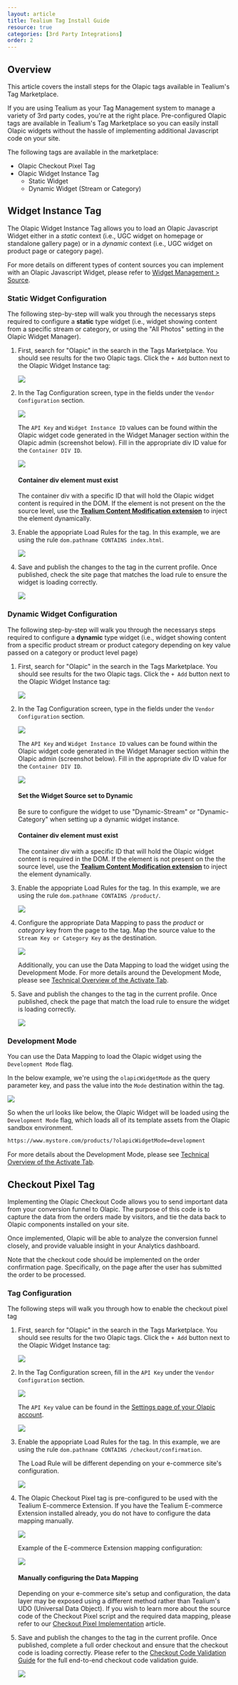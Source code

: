 ```yaml
---
layout: article
title: Tealium Tag Install Guide
resource: true
categories: [3rd Party Integrations]
order: 2
---
```


## Overview
This article covers the install steps for the Olapic tags available in Tealium's Tag Marketplace.

If you are using Tealium as your Tag Management system to manage a variety of 3rd party codes, you're at the right place. Pre-configured Olapic tags are available in Tealium's Tag Marketplace so you can easily install Olapic widgets without the hassle of implementing additional Javascript code on your site.

The following tags are available in the marketplace:

* Olapic Checkout Pixel Tag
* Olapic Widget Instance Tag
  * Static Widget
  * Dynamic Widget (Stream or Category)

## Widget Instance Tag

The Olapic Widget Instance Tag allows you to load an Olapic Javascript Widget either in a *static* context (i.e., UGC widget on homepage or standalone gallery page) or in a *dynamic* context (i.e., UGC widget on product page or category page). 

For more details on different types of content sources you can implement with an Olapic Javascript Widget, please refer to [Widget Management > Source](https://olapic1.zendesk.com/hc/en-us/articles/201605174-Widget-Management-Source#-widget-management-source).

### Static Widget Configuration

The following step-by-step will walk you through the necessarys steps required to configure a **static** type widget (i.e., widget showing content from a specific stream or category, or using the "All Photos" setting in the Olapic Widget Manager).

1. First, search for "Olapic" in the search in the Tags Marketplace. You should see results for the two Olapic tags. Click the `+ Add` button next to the Olapic Widget Instance tag:

    ![](../img/tealium-tag-search.png)

2. In the Tag Configuration screen, type in the fields under the `Vendor Configuration` section. 

    ![](../img/tealium-tag-widget-config.png)

    The `API Key` and `Widget Instance ID` values can be found within the Olapic widget code generated in the Widget Manager section within the Olapic admin (screenshot below). Fill in the appropriate div ID value for the `Container DIV ID`.

    ![](../img/tealium-tag-widget-instance.png)

    <div class="bs-callout bs-callout-warning">
      <h4>Container div element must exist</h4>
      The container div with a specific ID that will hold the Olapic widget content is required in the DOM. If the element is not present on the the source level, use the <a href="https://community.tealiumiq.com/t5/iQ-Tag-Management/Content-Modification-Extension/ta-p/12194>"><strong>Tealium Content Modification extension</strong></a> to inject the element dynamically.
    </div>

3. Enable the appopriate Load Rules for the tag. In this example, we are using the rule `dom.pathname CONTAINS index.html`.

    ![](../img/tealium-tag-widget-loadrules.png)

4. Save and publish the changes to the tag in the current profile. Once published, check the site page that matches the load rule to ensure the widget is loading correctly.

    ![](../img/tealium-tag-widget-homepage.png)

### Dynamic Widget Configuration

The following step-by-step will walk you through the necessarys steps required to configure a **dynamic** type widget (i.e., widget showing content from a specific product stream or product category depending on key value passed on a category or product level page)

1. First, search for "Olapic" in the search in the Tags Marketplace. You should see results for the two Olapic tags. Click the `+ Add` button next to the Olapic Widget Instance tag:

    ![](../img/tealium-tag-search.png)

2. In the Tag Configuration screen, type in the fields under the `Vendor Configuration` section. 

    ![](../img/tealium-tag-widget-config.png)

    The `API Key` and `Widget Instance ID` values can be found within the Olapic widget code generated in the Widget Manager section within the Olapic admin (screenshot below). Fill in the appropriate div ID value for the `Container DIV ID`.

    ![](../img/tealium-tag-widget-instance-dynamic.png)

    <div class="bs-callout bs-callout-warning">
      <h4>Set the Widget Source set to Dynamic</h4>
      Be sure to configure the widget to use "Dynamic-Stream" or "Dynamic-Category" when setting up a dynamic widget instance.
    </div>

    <div class="bs-callout bs-callout-warning">
      <h4>Container div element must exist</h4>
      The container div with a specific ID that will hold the Olapic widget content is required in the DOM. If the element is not present on the the source level, use the <a href="https://community.tealiumiq.com/t5/iQ-Tag-Management/Content-Modification-Extension/ta-p/12194>"><strong>Tealium Content Modification extension</strong></a> to inject the element dynamically.
    </div>

3. Enable the appopriate Load Rules for the tag. In this example, we are using the rule `dom.pathname CONTAINS /product/`.

    ![](../img/tealium-tag-widget-loadrules-dynamic.png)

4. Configure the appropriate Data Mapping to pass the *product* or *category* key from the page to the tag. Map the source value to the `Stream Key or Category Key` as the destination.

    ![](../img/tealium-tag-widget-data-mapping-dynamic.png)

    Additionally, you can use the Data Mapping to load the widget using the Development Mode. For more details around the Development Mode, please see [Technical Overview of the Activate Tab](https://olapic1.zendesk.com/hc/en-us/articles/218238663-Technical-Overview-of-the-Activate-Tab#Development-Mode).

5. Save and publish the changes to the tag in the current profile. Once published, check the page that match the load rule to ensure the widget is loading correctly.

    ![](../img/tealium-tag-widget-homepage.png)

### Development Mode
You can use the Data Mapping to load the Olapic widget using the `Development Mode` flag. 

In the below example, we're using the `olapicWidgetMode` as the query parameter key, and pass the value into the `Mode` destination within the tag. 

![](../img/tealium-tag-widget-data-mapping.png)

So when the url looks like below, the Olapic Widget will be loaded using the `Development Mode` flag, which loads all of its template assets from the Olapic sandbox environment.

```sh
https://www.mystore.com/products/?olapicWidgetMode=development
```

For more details about the Development Mode, please see [Technical Overview of the Activate Tab](https://olapic1.zendesk.com/hc/en-us/articles/218238663-Technical-Overview-of-the-Activate-Tab#Development-Mode).

## Checkout Pixel Tag

Implementing the Olapic Checkout Code allows you to send important data from your conversion funnel to Olapic. The purpose of this code is to capture the data from the orders made by visitors, and tie the data back to Olapic components installed on your site.

Once implemented, Olapic will be able to analyze the conversion funnel closely, and provide valuable insight in your Analytics dashboard.

Note that the checkout code should be implemented on the order confirmation page. Specifically, on the page after the user has submitted the order to be processed.

### Tag Configuration

The following steps will walk you through how to enable the checkout pixel tag

1. First, search for "Olapic" in the search in the Tags Marketplace. You should see results for the two Olapic tags. Click the `+ Add` button next to the Olapic Widget Instance tag:

    ![](../img/tealium-tag-search.png)

2. In the Tag Configuration screen, fill in the `API Key` under the `Vendor Configuration` section. 

    ![](../img/tealium-tag-checkout-config.png)

    The `API Key` value can be found in the [Settings page of your Olapic account](https://www.photorank.me/admin/settings#accountbasics).

    ![](../img/tealium-tag-checkout-apikey.png)

3. Enable the appopriate Load Rules for the tag. In this example, we are using the rule `dom.pathname CONTAINS /checkout/confirmation`. 

    The Load Rule will be different depending on your e-commerce site's configuration.

    ![](../img/tealium-tag-checkout-loadrules.png)

4. The Olapic Checkout Pixel tag is pre-configured to be used with the Tealium E-commerce Extension. If you have the Tealium E-commerce Extension installed already, you do not have to configure the data mapping manually.

    ![](../img/tealium-tag-checkout-data-mapping.png)

    Example of the E-commerce Extension mapping configuration:

    ![](../img/tealium-tag-checkout-extension.png)

    <div class="bs-callout bs-callout-info">
      <h4>Manually configuring the Data Mapping</h4>
      Depending on your e-commerce site's setup and configuration, the data layer may be exposed using a different method rather than Tealium's UDO (Universal Data Object). If you wish to learn more about the source code of the Checkout Pixel script and the required data mapping, please refer to our <a href="../checkout-pixel-implementation-v2-public.html#instructions">Checkout Pixel Implementation</a> article.
    </div>

5. Save and publish the changes to the tag in the current profile. Once published, complete a full order checkout and ensure that the checkout code is loading correctly. Please refer to the [Checkout Code Validation Guide](../articles/checkout-pixel-validation-guide.html) for the full end-to-end checkout code validation guide.

    ![](../img/tealium-tag-checkout-confirm.png)
